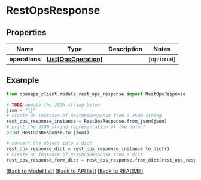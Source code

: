 # RestOpsResponse


## Properties
Name | Type | Description | Notes
------------ | ------------- | ------------- | -------------
**operations** | [**List[OpsOperation]**](OpsOperation.md) |  | [optional] 

## Example

```python
from openapi_client.models.rest_ops_response import RestOpsResponse

# TODO update the JSON string below
json = "{}"
# create an instance of RestOpsResponse from a JSON string
rest_ops_response_instance = RestOpsResponse.from_json(json)
# print the JSON string representation of the object
print RestOpsResponse.to_json()

# convert the object into a dict
rest_ops_response_dict = rest_ops_response_instance.to_dict()
# create an instance of RestOpsResponse from a dict
rest_ops_response_form_dict = rest_ops_response.from_dict(rest_ops_response_dict)
```
[[Back to Model list]](../README.md#documentation-for-models) [[Back to API list]](../README.md#documentation-for-api-endpoints) [[Back to README]](../README.md)


